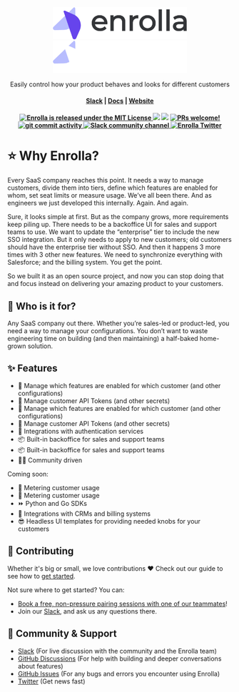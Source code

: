 <br>
<br>
<p align="center">
<a href="https://enrolla.io/#gh-light-mode-only">
<img width="300" src="https://raw.githubusercontent.com/enrolla/enrolla/main/logo-light.png#gh-light-mode-only">
</a>
<a href="https://enrolla.io/#gh-dark-mode-only">
<img width="300" src="https://raw.githubusercontent.com/enrolla/enrolla/main/logo-dark.png#gh-dark-mode-only">
</a>
</p>
<p align="center">
  <p align="center">Easily control how your product behaves and looks for different customers</p>
</p>
<h4 align="center">
  <a href="https://join.slack.com/t/enrollacommunity/shared_invite/zt-1naxh3lia-wIvFcLyCEXTYzAuO1U688Q">Slack</a> |
  <a href="https://docs.enrolla.io">Docs</a> |
  <a href="https://www.enrolla.io">Website</a>
</h4>

<h4 align="center">
   <a href="https://github.com/enrolla/enrolla/blob/main/LICENSE">
    <img src="https://img.shields.io/badge/license-MIT-blue.svg" alt="Enrolla is released under the MIT License">
  </a>
  <a href="https://www.ycombinator.com/companies/enrolla"><img src="https://img.shields.io/website?color=%23f26522&down_message=Y%20Combinator&label=Backed&logo=ycombinator&style=flat-square&up_message=Y%20Combinator&url=https%3A%2F%2Fwww.ycombinator.com"></a>
  <a href="https://www.ycombinator.com/companies/enrolla"><img src="https://img.shields.io/website?color=%23f26522&down_message=Y%20Combinator&label=Backed&logo=ycombinator&style=flat-square&up_message=Y%20Combinator&url=https%3A%2F%2Fwww.ycombinator.com"></a>
  <a href="https://github.com/enrolla/enrolla/blob/main/CONTRIBUTING.md">
    <img src="https://img.shields.io/badge/PRs-Welcome-brightgreen" alt="PRs welcome!" />
  </a>
  <a href="https://github.com/enrolla/enrolla/issues">
    <img src="https://img.shields.io/github/commit-activity/m/enrolla/enrolla" alt="git commit activity" />
  </a>
  <a href="https://join.slack.com/t/enrollacommunity/shared_invite/zt-1naxh3lia-wIvFcLyCEXTYzAuO1U688Q">
    <img src="https://img.shields.io/badge/chat-on%20Slack-blueviolet" alt="Slack community channel" />
  </a>
  <a href="https://twitter.com/enrolla_io">
    <img src="https://img.shields.io/badge/follow-%40enrolla__io-1DA1F2?logo=twitter&style=social" alt="Enrolla Twitter" />
  </a>
</h4>

# ⭐️ Why Enrolla?

Every SaaS company reaches this point. It needs a way to manage customers, divide them into tiers, define which features are enabled for whom, set seat limits or measure usage.
We’ve all been there. And as engineers we just developed this internally. Again. And again.

Sure, it looks simple at first. But as the company grows, more requirements keep piling up.
There needs to be a backoffice UI for sales and support teams to use.
We want to update the “enterprise” tier to include the new SSO integration. But it only needs to apply to new customers; old customers should have the enterprise tier without SSO. And then it happens 3 more times with 3 other new features.
We need to synchronize everything with Salesforce; and the billing system.
You get the point.

So we built it as an open source project, and now you can stop doing that and focus instead on delivering your amazing product to your customers.

## 👥 Who is it for?

Any SaaS company out there. Whether you’re sales-led or product-led, you need a way to manage your configurations. You don’t want to waste engineering time on building (and then maintaining) a half-baked home-grown solution.

## ✨ Features

- 🛂 Manage which features are enabled for which customer (and other configurations)
- 🔐 Manage customer API Tokens (and other secrets)
- 🛂 Manage which features are enabled for which customer (and other configurations)
- 🔐 Manage customer API Tokens (and other secrets)
- 🧩 Integrations with authentication services
- 📦 Built-in backoffice for sales and support teams
- 📦 Built-in backoffice for sales and support teams
- 👩‍💻 Community driven

Coming soon:

- 🏁 Metering customer usage
- 🏁 Metering customer usage
- ⏩ Python and Go SDKs
- 🧩 Integrations with CRMs and billing systems
- 😎 Headless UI templates for providing needed knobs for your customers

## 🌱 Contributing

Whether it's big or small, we love contributions ❤️ Check out our guide to see how to [get started](https://docs.enrolla.io/contributing/overview).

Not sure where to get started? You can:

- [Book a free, non-pressure pairing sessions with one of our teammates](mailto:nir@enrolla.io?subject=Pairing%20session&body=I'd%20like%20to%20do%20a%20pairing%20session!)!
- Join our <a href="https://join.slack.com/t/enrollacommunity/shared_invite/zt-1naxh3lia-wIvFcLyCEXTYzAuO1U688Q">Slack</a>, and ask us any questions there.

## 💚 Community & Support

- [Slack](https://join.slack.com/t/enrollacommunity/shared_invite/zt-1naxh3lia-wIvFcLyCEXTYzAuO1U688Q) (For live discussion with the community and the Enrolla team)
- [GitHub Discussions](https://github.com/enrolla/enrolla/discussions) (For help with building and deeper conversations about features)
- [GitHub Issues](https://github.com/enrolla/enrolla/issues) (For any bugs and errors you encounter using Enrolla)
- [Twitter](https://twitter.com/enrolla_io) (Get news fast)

